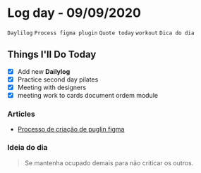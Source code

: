 # Log day - 09/09/2020

`Daylilog` `Process figma plugin` `Quote today` `workout` `Dica do dia`

## Things I'll Do Today

- [x] Add new **Dailylog**
- [x] Practice second day pilates
- [x] Meeting with designers
- [x] meeting work to cards document ordem module

### Articles

- [Processo de criação de puglin figma](https://www.behance.net/gallery/83421531/Blend-Plugin-for-Figma-Creation-Process)

### Ideia do dia

> Se mantenha ocupado demais para não criticar os outros.

